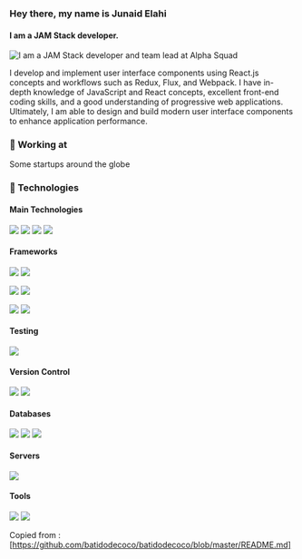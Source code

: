 ### Hey there, my name is **Junaid Elahi**
#### I am a JAM Stack developer.
![I am a JAM Stack developer and team lead at Alpha Squad](https://i.ibb.co/BPyF8tb/Screenshot-20210326-052030.png)

I develop and implement user interface components using React.js concepts and workflows such as Redux, Flux, and Webpack. I have in-depth knowledge of JavaScript and React concepts, excellent front-end coding skills, and a good understanding of progressive web applications. Ultimately, I am able to design and build modern user interface components to enhance application performance.

### 🔭 Working at
Some startups around the globe

### 🔧 Technologies

#### Main Technologies
<img src="https://img.shields.io/badge/javascript%20-%23323330.svg?&style=for-the-badge&logo=javascript&logoColor=%23F7DF1E" /> <img src="https://img.shields.io/badge/html5%20-%23E34F26.svg?&style=for-the-badge&logo=html5&logoColor=white"/> <img src="https://img.shields.io/badge/css3%20-%231572B6.svg?&style=for-the-badge&logo=css3&logoColor=white"/> <img src="https://img.shields.io/badge/typescript-%23007ACC.svg?style=for-the-badge&logo=typescript&logoColor=white" />

#### Frameworks
<img src="https://img.shields.io/badge/node.js%20-%2343853D.svg?&style=for-the-badge&logo=node.js&logoColor=white" /> <img src="https://img.shields.io/badge/express.js%20-%23404d59.svg?&style=for-the-badge"/> 

<img src="https://img.shields.io/badge/react%20-%2320232a.svg?&style=for-the-badge&logo=react&logoColor=%2361DAFB"/> <img src="https://img.shields.io/badge/Next-black?style=for-the-badge&logo=next.js&logoColor=white" /> 

<img src="https://img.shields.io/badge/tailwind-css%20-%2338B2AC.svg?&style=for-the-badge&logo=tailwind-css&logoColor=white" /> <img src="https://img.shields.io/badge/Electron-191970?style=for-the-badge&logo=Electron&logoColor=white" />

#### Testing
<img src="https://img.shields.io/badge/-jest-%23C21325?style=for-the-badge&logo=jest&logoColor=white" />

#### Version Control
<img src="https://img.shields.io/badge/git-%23F05033.svg?style=for-the-badge&logo=git&logoColor=white" /> <img src="https://img.shields.io/badge/github-%23121011.svg?style=for-the-badge&logo=github&logoColor=white" />

#### Databases
<img src="https://img.shields.io/badge/MariaDB-003545?style=for-the-badge&logo=mariadb&logoColor=white" /> <img src="https://img.shields.io/badge/MongoDB-%234ea94b.svg?style=for-the-badge&logo=mongodb&logoColor=white" /> <img src="https://img.shields.io/badge/redis-%23DD0031.svg?style=for-the-badge&logo=redis&logoColor=white" />

#### Servers
<img src="https://img.shields.io/badge/nginx%20-%23009639.svg?&style=for-the-badge&logo=nginx&logoColor=white"/>

#### Tools
<img src="https://img.shields.io/badge/docker-%230db7ed.svg?style=for-the-badge&logo=docker&logoColor=white" /> <img src="https://img.shields.io/badge/AWS%20-%23FF9900.svg?&style=for-the-badge&logo=amazon-aws&logoColor=white" />


Copied from : [https://github.com/batidodecoco/batidodecoco/blob/master/README.md]
